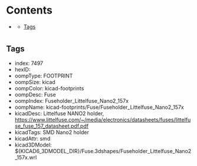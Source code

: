 



Contents
========

* [](#)
	* [Tags](#tags)

# 

## Tags

- index: 7497
- hexID: 
- oompType: FOOTPRINT
- oompSize: kicad
- oompColor: kicad-footprints
- oompDesc: Fuse
- oompIndex: Fuseholder_Littelfuse_Nano2_157x
- oompName: kicad-footprints/Fuse/Fuseholder_Littelfuse_Nano2_157x
- kicadDesc: Littelfuse NANO2 holder, https://www.littelfuse.com/~/media/electronics/datasheets/fuses/littelfuse_fuse_157_datasheet.pdf.pdf
- kicadTags: SMD Nano2 holder
- kicadAttr: smd
- kicad3DModel: ${KICAD6_3DMODEL_DIR}/Fuse.3dshapes/Fuseholder_Littelfuse_Nano2_157x.wrl
